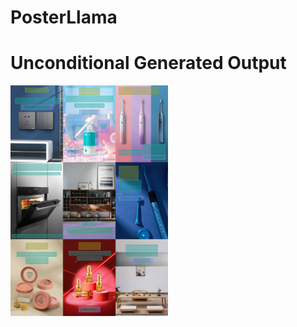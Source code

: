 # PosterLlama

# Unconditional Generated Output
<img src = "./generated_samples.png" width="50%" height="50%">
